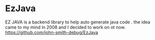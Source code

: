 # EzJava
EZ JAVA is a backend library to help auto generate java code . the idea came to my mind in 2008 and I decided to work on ot now.
https://github.com/john-smith-debug/EzJava
